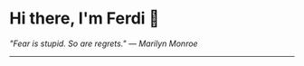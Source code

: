 <h1>Hi there, I'm Ferdi 👋</h1>

<p><em>
  "Fear is stupid. So are regrets." — Marilyn Monroe
</em></p>

---
